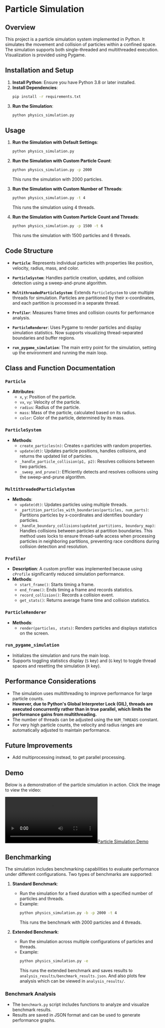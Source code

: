 # Particle Simulation

## Overview
This project is a particle simulation system implemented in Python. It simulates the movement and collision of particles within a confined space. The simulation supports both single-threaded and multithreaded execution. Visualization is provided using Pygame.

## Installation and Setup

1. **Install Python**: Ensure you have Python 3.8 or later installed.
2. **Install Dependencies**:
   ```bash
   pip install -r requirements.txt
   ```
3. **Run the Simulation**:
   ```bash
   python physics_simulation.py
   ```

## Usage

1. **Run the Simulation with Default Settings**:
   ```bash
   python physics_simulation.py
   ```

2. **Run the Simulation with Custom Particle Count**:
   ```bash
   python physics_simulation.py -p 2000
   ```
   This runs the simulation with 2000 particles.

3. **Run the Simulation with Custom Number of Threads**:
   ```bash
   python physics_simulation.py -t 4
   ```
   This runs the simulation using 4 threads.

4. **Run the Simulation with Custom Particle Count and Threads**:
   ```bash
   python physics_simulation.py -p 1500 -t 6
   ```
   This runs the simulation with 1500 particles and 6 threads.

## Code Structure

- **`Particle`**: Represents individual particles with properties like position, velocity, radius, mass, and color.

- **`ParticleSystem`**: Handles particle creation, updates, and collision detection using a sweep-and-prune algorithm.

- **`MultithreadedParticleSystem`**: Extends `ParticleSystem` to use multiple threads for simulation. Particles are partitioned by their x-coordinates, and each partition is processed in a separate thread.

- **`Profiler`**: Measures frame times and collision counts for performance analysis.

- **`ParticleRenderer`**: Uses Pygame to render particles and display simulation statistics. Now supports visualizing thread-separated boundaries and buffer regions.

- **`run_pygame_simulation`**: The main entry point for the simulation, setting up the environment and running the main loop.


## Class and Function Documentation

### `Particle`
- **Attributes**:
  - `x`, `y`: Position of the particle.
  - `vx`, `vy`: Velocity of the particle.
  - `radius`: Radius of the particle.
  - `mass`: Mass of the particle, calculated based on its radius.
  - `color`: Color of the particle, determined by its mass.

### `ParticleSystem`
- **Methods**:
  - `create_particles(n)`: Creates `n` particles with random properties.
  - `update(dt)`: Updates particle positions, handles collisions, and returns the updated list of particles.
  - `_handle_particle_collision(p1, p2)`: Resolves collisions between two particles.
  - `_sweep_and_prune()`: Efficiently detects and resolves collisions using the sweep-and-prune algorithm.

### `MultithreadedParticleSystem`
- **Methods**:
  - `update(dt)`: Updates particles using multiple threads.
  - `_partition_particles_with_boundaries(particles, num_parts)`: Partitions particles by x-coordinates and identifies boundary particles.
  - `_handle_boundary_collisions(updated_partitions, boundary_map)`: Handles collisions between particles at partition boundaries. This method uses locks to ensure thread-safe access when processing particles in neighboring partitions, preventing race conditions during collision detection and resolution.

### `Profiler`
- **Description**: A custom profiler was implemented because using `cProfile` significantly reduced simulation performance.
- **Methods**:
  - `start_frame()`: Starts timing a frame.
  - `end_frame()`: Ends timing a frame and records statistics.
  - `record_collision()`: Records a collision event.
  - `get_stats()`: Returns average frame time and collision statistics.

### `ParticleRenderer`
- **Methods**:
  - `render(particles, stats)`: Renders particles and displays statistics on the screen.

### `run_pygame_simulation`
- Initializes the simulation and runs the main loop.
- Supports toggling statistics display (`S` key) and (`G` key) to toggle thread spaces and resetting the simulation (`R` key).

## Performance Considerations
- The simulation uses multithreading to improve performance for large particle counts.
- **However, due to Python's Global Interpreter Lock (GIL), threads are executed concurrently rather than in true parallel, which limits the performance gains from multithreading.**
- The number of threads can be adjusted using the `NUM_THREADS` constant.
- For very high particle counts, the velocity and radius ranges are automatically adjusted to maintain performance.

## Future Improvements
- Add multiprocessing instead, to get parallel processing.

## Demo

Below is a demonstration of the particle simulation in action. Click the image to view the video:

[![Particle Simulation Demo](demo.mp4)](demo.mp4)

## Benchmarking

The simulation includes benchmarking capabilities to evaluate performance under different configurations. Two types of benchmarks are supported:

1. **Standard Benchmark**:
   - Run the simulation for a fixed duration with a specified number of particles and threads.
   - Example:
     ```bash
     python physics_simulation.py -b -p 2000 -t 4
     ```
     This runs the benchmark with 2000 particles and 4 threads.

2. **Extended Benchmark**:
   - Run the simulation across multiple configurations of particles and threads.
   - Example:
     ```bash
     python physics_simulation.py -e
     ```
     This runs the extended benchmark and saves results to `analysis_results/benchmark_results.json`.
     And also plots few analysis which can be viewed in `analysis_results/`.

### Benchmark Analysis
- The `benchmark.py` script includes functions to analyze and visualize benchmark results.
- Results are saved in JSON format and can be used to generate performance graphs.
